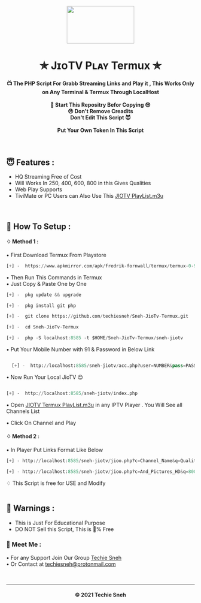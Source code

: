 
<p align="center"><img src="https://images.firstpost.com/wp-content/uploads/2020/07/jio-tvplus-1280.jpg" width="180" height="100"></p>

<h1 align='center'>✯ JɪᴏTV Pʟᴀʏ Termux ✯</h1>

<!-- DO NOT EDIT FILE AND ADD YOU NAME HERE AND PUBLISH -->
<!-- © 2021 TechieSneh -->

<h4 align='center'>📺 The PHP Script For Grabb Streaming Links and Play it , This Works Only on Any Terminal & Termux Through LocalHost <br><br>🌟 Start This Repositry Befor Copying 😎<br>😠 Don't Remove Creadits<br>Don't Edit This Script 😈<br><br>Put Your Own Token In This Script</h4>
<br>

<h2>😇 Features :</h2>

- HQ Streaming Free of Cost <br>
- Will Works In 250, 400, 600, 800 in this Gives Qualities
- Web Play Supports
- TiviMate or PC Users can Also Use This [JIOTV PlayList.m3u](https://github.com/techiesneh/Sneh-JioTv-Termux/blob/main/sneh-jiotv/sneh-playlist.m3u)


<br>
<h2>🍁 How To Setup : </h2>

#### ♢ Method 1 :

• First Download Termux From Playstore <br>

  ```py
  [+] -  https://www.apkmirror.com/apk/fredrik-fornwall/termux/termux-0-95-release/termux-0-95-android-apk-download/download/?forcebaseapk 

  ```

• Then Run This Commands in Termux <br>
• Just Copy & Paste One by One <br>

  ```py
  [+] -  pkg update && upgrade

  [+] -  pkg install git php
  
  [+] -  git clone https://github.com/techiesneh/Sneh-JioTv-Termux.git

  [+] -  cd Sneh-JioTv-Termux
  
  [+] -  php -S localhost:8585 -t $HOME/Sneh-JioTv-Termux/sneh-jiotv

  ```
  
  
• Put Your Mobile Number with 91 & Password in Below Link <br>

```py

  [+] -  http://localhost:8585/sneh-jiotv/acc.php?user=NUMBER&pass=PASSWORD

  ```

• Now Run Your Local JioTV 😍<br>

  ```py
  
  [+] -  http://localhost:8585/sneh-jiotv/index.php

  ```

• Open [JIOTV Termux PlayList.m3u](https://raw.githubusercontent.com/techiesneh/Sneh-JioTv-Termux/main/sneh-jiotv/playlist.m3u) in any IPTV Player . You Will See all Channels List <br>

• Click On Channel and Play <br>

#### ♢ Method 2 :

• In Player Put Links Format Like Below

  ```py
  [+] - http://localhost:8585/sneh-jiotv/jioo.php?c=Channel_Name&q=Quality
  
  [+] - http://localhost:8585/sneh-jiotv/jioo.php?c=And_Pictures_HD&q=800
  
  ```
  
   ♢ This Script is free for USE and Modify</b><br><br>

<h2>🚸 Warnings :</h2>

- This is Just For Educational Purpose
- DO NOT Sell this Script, This is 💯% Free

<h3>🤗 Meet Me : </h3>

• For any Support Join Our Group [Techie Sneh](https://t.me/techiesneh007)<br>
• Or Contact at [techiesneh@protonmail.com](mailto:techiesneh@protonmail.com)

<br>


---
<h4 align='center'>© 2021 Techie Sneh</h4>

<!-- DO NOT REMOVE THIS CREDIT 🤬 🤬 -->










